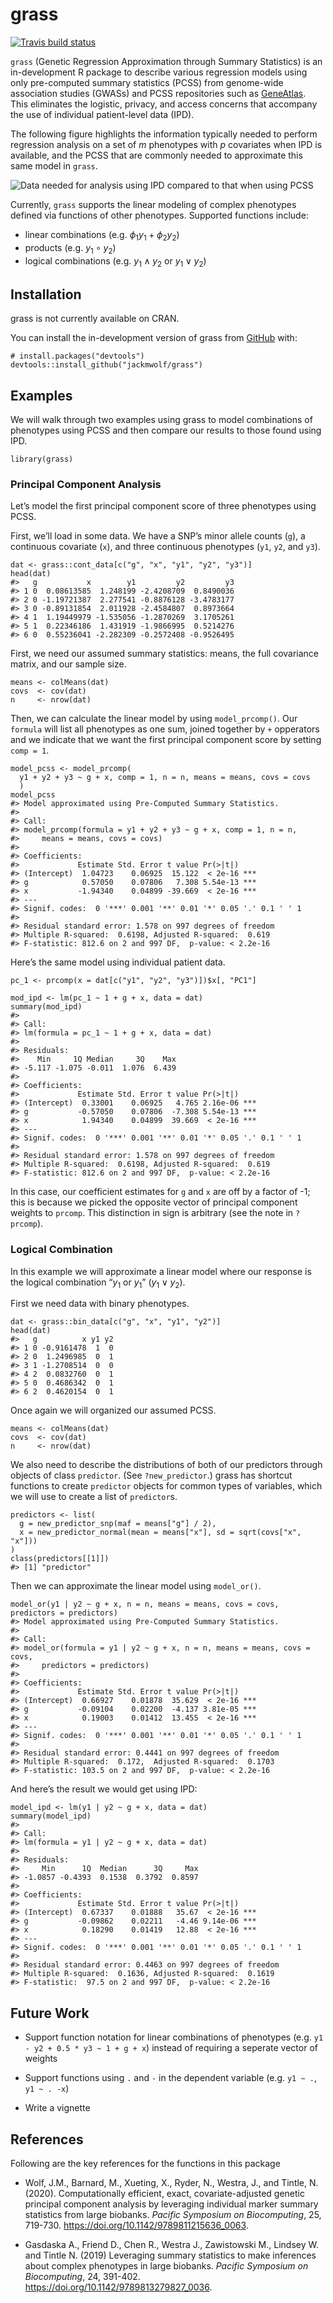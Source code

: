 
<!-- README.md is generated from README.Rmd. Please edit that file -->

# grass

<!-- badges: start -->

[![Travis build
status](https://travis-ci.com/jackmwolf/grass.svg?branch=master)](https://travis-ci.com/jackmwolf/grass)
<!-- badges: end -->

`grass` (Genetic Regression Approximation through Summary Statistics) is
an in-development R package to describe various regression models using
only pre-computed summary statistics (PCSS) from genome-wide association
studies (GWASs) and PCSS repositories such as
[GeneAtlas](http://geneatlas.roslin.ed.ac.uk/). This eliminates the
logistic, privacy, and access concerns that accompany the use of
individual patient-level data (IPD).

The following figure highlights the information typically needed to
perform regression analysis on a set of *m* phenotypes with *p*
covariates when IPD is available, and the PCSS that are commonly needed
to approximate this same model in `grass`.

![Data needed for analysis using IPD compared to that when using
PCSS](./man/figures/IPDvsPCSS.png)

Currently, `grass` supports the linear modeling of complex phenotypes
defined via functions of other phenotypes. Supported functions include:

-   linear combinations
    (e.g. *ϕ*<sub>1</sub>*y*<sub>1</sub> + *ϕ*<sub>2</sub>*y*<sub>2</sub>)
-   products (e.g. *y*<sub>1</sub> ∘ *y*<sub>2</sub>)
-   logical combinations (e.g. *y*<sub>1</sub> ∧ *y*<sub>2</sub> or
    *y*<sub>1</sub> ∨ *y*<sub>2</sub>)

## Installation

grass is not currently available on CRAN.

You can install the in-development version of grass from
[GitHub](https://github.com/) with:

    # install.packages("devtools")
    devtools::install_github("jackmwolf/grass")

## Examples

We will walk through two examples using grass to model combinations of
phenotypes using PCSS and then compare our results to those found using
IPD.

    library(grass)

### Principal Component Analysis

Let’s model the first principal component score of three phenotypes
using PCSS.

First, we’ll load in some data. We have a SNP’s minor allele counts
(`g`), a continuous covariate (`x`), and three continuous phenotypes
(`y1`, `y2`, and `y3`).

    dat <- grass::cont_data[c("g", "x", "y1", "y2", "y3")]
    head(dat)
    #>   g           x        y1         y2         y3
    #> 1 0  0.08613585  1.248199 -2.4208709  0.8490036
    #> 2 0 -1.19721387  2.277541 -0.8876128 -3.4783177
    #> 3 0 -0.89131854  2.011928 -2.4584807  0.8973664
    #> 4 1  1.19449979 -1.535056 -1.2870269  3.1705261
    #> 5 1  0.22346186  1.431919 -1.9866995  0.5214276
    #> 6 0  0.55236041 -2.282309 -0.2572408 -0.9526495

First, we need our assumed summary statistics: means, the full
covariance matrix, and our sample size.

    means <- colMeans(dat)
    covs  <- cov(dat)
    n     <- nrow(dat)

Then, we can calculate the linear model by using `model_prcomp()`. Our
`formula` will list all phenotypes as one sum, joined together by `+`
opperators and we indicate that we want the first principal component
score by setting `comp = 1`.

    model_pcss <- model_prcomp(
      y1 + y2 + y3 ~ g + x, comp = 1, n = n, means = means, covs = covs
      )
    model_pcss
    #> Model approximated using Pre-Computed Summary Statistics.
    #> 
    #> Call:
    #> model_prcomp(formula = y1 + y2 + y3 ~ g + x, comp = 1, n = n, 
    #>     means = means, covs = covs)
    #> 
    #> Coefficients:
    #>             Estimate Std. Error t value Pr(>|t|)    
    #> (Intercept)  1.04723    0.06925  15.122  < 2e-16 ***
    #> g            0.57050    0.07806   7.308 5.54e-13 ***
    #> x           -1.94340    0.04899 -39.669  < 2e-16 ***
    #> ---
    #> Signif. codes:  0 '***' 0.001 '**' 0.01 '*' 0.05 '.' 0.1 ' ' 1
    #> 
    #> Residual standard error: 1.578 on 997 degrees of freedom
    #> Multiple R-squared:  0.6198, Adjusted R-squared:  0.619 
    #> F-statistic: 812.6 on 2 and 997 DF,  p-value: < 2.2e-16

Here’s the same model using individual patient data.

    pc_1 <- prcomp(x = dat[c("y1", "y2", "y3")])$x[, "PC1"]

    mod_ipd <- lm(pc_1 ~ 1 + g + x, data = dat)
    summary(mod_ipd)
    #> 
    #> Call:
    #> lm(formula = pc_1 ~ 1 + g + x, data = dat)
    #> 
    #> Residuals:
    #>    Min     1Q Median     3Q    Max 
    #> -5.117 -1.075 -0.011  1.076  6.439 
    #> 
    #> Coefficients:
    #>             Estimate Std. Error t value Pr(>|t|)    
    #> (Intercept)  0.33001    0.06925   4.765 2.16e-06 ***
    #> g           -0.57050    0.07806  -7.308 5.54e-13 ***
    #> x            1.94340    0.04899  39.669  < 2e-16 ***
    #> ---
    #> Signif. codes:  0 '***' 0.001 '**' 0.01 '*' 0.05 '.' 0.1 ' ' 1
    #> 
    #> Residual standard error: 1.578 on 997 degrees of freedom
    #> Multiple R-squared:  0.6198, Adjusted R-squared:  0.619 
    #> F-statistic: 812.6 on 2 and 997 DF,  p-value: < 2.2e-16

In this case, our coefficient estimates for `g` and `x` are off by a
factor of -1; this is because we picked the opposite vector of principal
component weights to `prcomp`. This distinction in sign is arbitrary
(see the note in `?prcomp`).

### Logical Combination

In this example we will approximate a linear model where our response is
the logical combination “*y*<sub>1</sub> or *y*<sub>1</sub>”
(*y*<sub>1</sub> ∨ *y*<sub>2</sub>).

First we need data with binary phenotypes.

    dat <- grass::bin_data[c("g", "x", "y1", "y2")]
    head(dat)
    #>   g          x y1 y2
    #> 1 0 -0.9161478  1  0
    #> 2 0  1.2496985  0  1
    #> 3 1 -1.2708514  0  0
    #> 4 2  0.0832760  0  1
    #> 5 0  0.4686342  0  1
    #> 6 2  0.4620154  0  1

Once again we will organized our assumed PCSS.

    means <- colMeans(dat)
    covs  <- cov(dat)
    n     <- nrow(dat)

We also need to describe the distributions of both of our predictors
through objects of class `predictor`. (See `?new_predictor`.) grass has
shortcut functions to create `predictor` objects for common types of
variables, which we will use to create a list of `predictor`s.

    predictors <- list(
      g = new_predictor_snp(maf = means["g"] / 2),
      x = new_predictor_normal(mean = means["x"], sd = sqrt(covs["x", "x"]))
    )
    class(predictors[[1]])
    #> [1] "predictor"

Then we can approximate the linear model using `model_or()`.

    model_or(y1 | y2 ~ g + x, n = n, means = means, covs = covs, predictors = predictors)
    #> Model approximated using Pre-Computed Summary Statistics.
    #> 
    #> Call:
    #> model_or(formula = y1 | y2 ~ g + x, n = n, means = means, covs = covs, 
    #>     predictors = predictors)
    #> 
    #> Coefficients:
    #>             Estimate Std. Error t value Pr(>|t|)    
    #> (Intercept)  0.66927    0.01878  35.629  < 2e-16 ***
    #> g           -0.09104    0.02200  -4.137 3.81e-05 ***
    #> x            0.19003    0.01412  13.455  < 2e-16 ***
    #> ---
    #> Signif. codes:  0 '***' 0.001 '**' 0.01 '*' 0.05 '.' 0.1 ' ' 1
    #> 
    #> Residual standard error: 0.4441 on 997 degrees of freedom
    #> Multiple R-squared:  0.172,  Adjusted R-squared:  0.1703 
    #> F-statistic: 103.5 on 2 and 997 DF,  p-value: < 2.2e-16

And here’s the result we would get using IPD:

    model_ipd <- lm(y1 | y2 ~ g + x, data = dat)
    summary(model_ipd)
    #> 
    #> Call:
    #> lm(formula = y1 | y2 ~ g + x, data = dat)
    #> 
    #> Residuals:
    #>     Min      1Q  Median      3Q     Max 
    #> -1.0857 -0.4393  0.1538  0.3792  0.8597 
    #> 
    #> Coefficients:
    #>             Estimate Std. Error t value Pr(>|t|)    
    #> (Intercept)  0.67337    0.01888   35.67  < 2e-16 ***
    #> g           -0.09862    0.02211   -4.46 9.14e-06 ***
    #> x            0.18290    0.01419   12.88  < 2e-16 ***
    #> ---
    #> Signif. codes:  0 '***' 0.001 '**' 0.01 '*' 0.05 '.' 0.1 ' ' 1
    #> 
    #> Residual standard error: 0.4463 on 997 degrees of freedom
    #> Multiple R-squared:  0.1636, Adjusted R-squared:  0.1619 
    #> F-statistic:  97.5 on 2 and 997 DF,  p-value: < 2.2e-16

## Future Work

-   Support function notation for linear combinations of phenotypes
    (e.g. `y1 - y2 + 0.5 * y3 ~ 1 + g + x`) instead of requiring a
    seperate vector of weights

-   Support functions using `.` and `-` in the dependent variable
    (e.g. `y1 ~ .`, `y1 ~ . -x`)

-   Write a vignette

## References

Following are the key references for the functions in this package

-   Wolf, J.M., Barnard, M., Xueting, X., Ryder, N., Westra, J., and
    Tintle, N. (2020). Computationally efficient, exact,
    covariate-adjusted genetic principal component analysis by
    leveraging individual marker summary statistics from large biobanks.
    *Pacific Symposium on Biocomputing*, 25, 719-730.
    <https://doi.org/10.1142/9789811215636_0063>.

-   Gasdaska A., Friend D., Chen R., Westra J., Zawistowski M.,
    Lindsey W. and Tintle N. (2019) Leveraging summary statistics to
    make inferences about complex phenotypes in large biobanks. *Pacific
    Symposium on Biocomputing*, 24, 391-402.
    <https://doi.org/10.1142/9789813279827_0036>.
